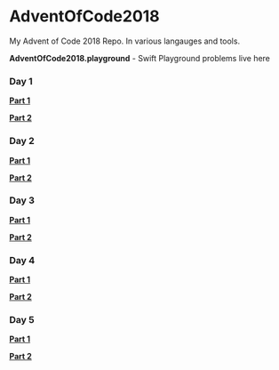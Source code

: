# AdventOfCode2018
My Advent of Code 2018 Repo. In various langauges and tools.

**AdventOfCode2018.playground** - Swift Playground problems live here

### Day 1

**[Part 1](AdventOfCode2018.playground/Pages/Day1Part1.xcplaygroundpage/Contents.swift)**

**[Part 2](AdventOfCode2018.playground/Pages/Day1Part2.xcplaygroundpage/Contents.swift)**

### Day 2

**[Part 1](AdventOfCode2018.playground/Pages/Day2Part1.xcplaygroundpage/Contents.swift)**

**[Part 2](AdventOfCode2018.playground/Pages/Day2Part2.xcplaygroundpage/Contents.swift)**

### Day 3

**[Part 1](AdventOfCode2018.playground/Pages/Day3Part1.xcplaygroundpage/Contents.swift)**

**[Part 2](AdventOfCode2018.playground/Pages/Day3Part2.xcplaygroundpage/Contents.swift)**

### Day 4

**[Part 1](AdventOfCode2018.playground/Pages/Day4Part1.xcplaygroundpage/Contents.swift)**

**[Part 2](AdventOfCode2018.playground/Pages/Day4Part2.xcplaygroundpage/Contents.swift)**

### Day 5

**[Part 1](AdventOfCode2018.playground/Pages/Day5Part1.xcplaygroundpage/Contents.swift)**

**[Part 2](AdventOfCode2018.playground/Pages/Day5Part2.xcplaygroundpage/Contents.swift)**


